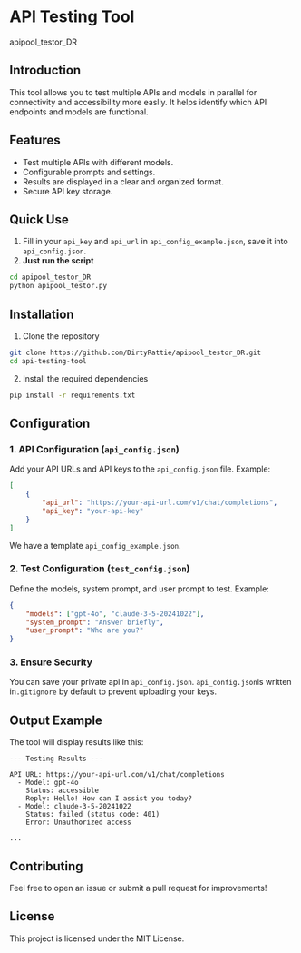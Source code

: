 

# API Testing Tool
apipool_testor_DR


## Introduction

This tool allows you to test multiple APIs and models in parallel for connectivity and accessibility more easliy. It helps identify which API endpoints and models are functional.


## Features

- Test multiple APIs with different models.
- Configurable prompts and settings.
- Results are displayed in a clear and organized format.
- Secure API key storage.

## Quick Use
1. Fill in your `api_key` and `api_url` in `api_config_example.json`, save it into `api_config.json`.
2. **Just run the script**
  ```bash
  cd apipool_testor_DR
  python apipool_testor.py
  ```

## Installation

1. Clone the repository

```bash
git clone https://github.com/DirtyRattie/apipool_testor_DR.git
cd api-testing-tool
```

2. Install the required dependencies
```bash
pip install -r requirements.txt
```

## Configuration

### 1. API Configuration (`api_config.json`)

Add your API URLs and API keys to the `api_config.json` file. Example:

```json
[
    {
        "api_url": "https://your-api-url.com/v1/chat/completions",
        "api_key": "your-api-key"
    }
]
```
We have a template `api_config_example.json`.

### 2. Test Configuration (`test_config.json`)

Define the models, system prompt, and user prompt to test. Example:

```json
{
    "models": ["gpt-4o", "claude-3-5-20241022"],
    "system_prompt": "Answer briefly",
    "user_prompt": "Who are you?"
}
```

### 3. Ensure Security

You can save your private api in `api_config.json`. `api_config.json`is written in`.gitignore` by default to prevent uploading your keys.

## Output Example

The tool will display results like this:

```
--- Testing Results ---

API URL: https://your-api-url.com/v1/chat/completions
  - Model: gpt-4o
    Status: accessible
    Reply: Hello! How can I assist you today?
  - Model: claude-3-5-20241022
    Status: failed (status code: 401)
    Error: Unauthorized access

...
```

## Contributing

Feel free to open an issue or submit a pull request for improvements!

## License

This project is licensed under the MIT License.
